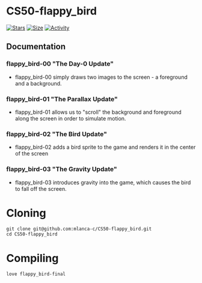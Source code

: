 # CS50-flappy_bird

 [![Stars](https://img.shields.io/github/stars/mlanca-c/CS50-flappy_bird?color=ffff00&label=Stars&logo=Stars&style=?style=flat)](https://github.com/mlanca-c/CS50-flappy_bird)
 [![Size](https://img.shields.io/github/repo-size/mlanca-c/CS50-flappy_bird?color=blue&label=Size&logo=Size&style=?style=flat)](https://github.com/mlanca-c/CS50-flappy_bird)
 [![Activity](https://img.shields.io/github/last-commit/mlanca-c/CS50-flappy_bird?color=red&label=Last%20Commit&style=flat)](https://github.com/mlanca-c/CS50-flappy_bird)
 
## Documentation

### flappy_bird-00 "The Day-0 Update"
 * flappy_bird-00 simply draws two images to the screen - a foreground and a background.

### flappy_bird-01 "The Parallax Update"
 * flappy_bird-01 allows us to "scroll" the background and foreground along the screen in order to simulate motion.

### flappy_bird-02 "The Bird Update"
 * flappy_bird-02 adds a bird sprite to the game and renders it in the center of the screen

### flappy_bird-03 "The Gravity Update"
 * flappy_bird-03 introduces gravity into the game, which causes the bird to fall off the screen.

# Cloning

 ```
 git clone git@github.com:mlanca-c/CS50-flappy_bird.git
 cd CS50-flappy_bird
 ```
 
# Compiling
 
 ```
 love flappy_bird-final
 ```
